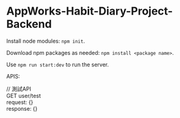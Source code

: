 # AppWorks-Habit-Diary-Project-Backend

Install node modules: `npm init`.

Download npm packages as needed: `npm install <package name>`.

Use `npm run start:dev` to run the server.

APIS:

// 測試API  
GET user/test  
request: {}  
response: {}

